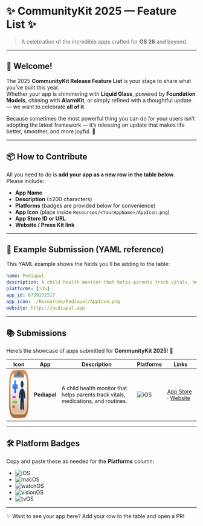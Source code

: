 # ✨ CommunityKit 2025 — Feature List ✨
> A celebration of the incredible apps crafted for **OS 26** and beyond.  

---

## 🎉 Welcome!
The 2025 **CommunityKit Release Feature List** is your stage to share what you’ve built this year.  
Whether your app is shimmering with **Liquid Glass**, powered by **Foundation Models**, chiming with **AlarmKit**, or simply refined with a thoughtful update — we want to celebrate **all of it**.  

Because sometimes the most powerful thing you can do for your users isn’t adopting the latest framework — it’s releasing an update that makes life better, smoother, and more joyful. 🌱  

---

## 📦 How to Contribute
All you need to do is **add your app as a new row in the table below**.  
Please include:  

- **App Name**  
- **Description** (≤200 characters)  
- **Platforms** (badges are provided below for convenience)  
- **App Icon** (place inside `Resources/<YourAppName>/AppIcon.png`)  
- **App Store ID or URL**  
- **Website / Press Kit link**  

---

## 📝 Example Submission (YAML reference)
This YAML example shows the fields you’ll be adding to the table:  

```yaml
name: Pediapal
description: A child health monitor that helps parents track vitals, medications, and routines.
platforms: [iOS]
app_id: 6739232517
app_icon: ./Resources/Pediapal/AppIcon.png
website: https://pediapal.app
```

---

## 📚 Submissions
Here’s the showcase of apps submitted for **CommunityKit 2025**! 🎉  

| Icon | App | Description | Platforms | Links |
|------|-----|-------------|-----------|-------|
| <img src="./Resources/Pediapal/pediapal.png" width="128" height="128"> | **Pediapal** | A child health monitor that helps parents track vitals, medications, and routines. | ![iOS](https://img.shields.io/badge/iOS-blue?logo=apple&logoColor=white) | [App Store](https://apps.apple.com/app/id6739232517) · [Website](https://pediapal.app) |

---

## 🛠 Platform Badges
Copy and paste these as needed for the **Platforms** column:  

- ![iOS](https://img.shields.io/badge/iOS-blue?logo=apple&logoColor=white)  
- ![macOS](https://img.shields.io/badge/macOS-black?logo=apple&logoColor=white)  
- ![watchOS](https://img.shields.io/badge/watchOS-green?logo=apple&logoColor=white)  
- ![visionOS](https://img.shields.io/badge/visionOS-purple?logo=apple&logoColor=white)
- ![tvOS](https://img.shields.io/badge/tvOS-pink?logo=apple&logoColor=white)  

---

✨ Want to see your app here? Add your row to the table and open a PR!  
